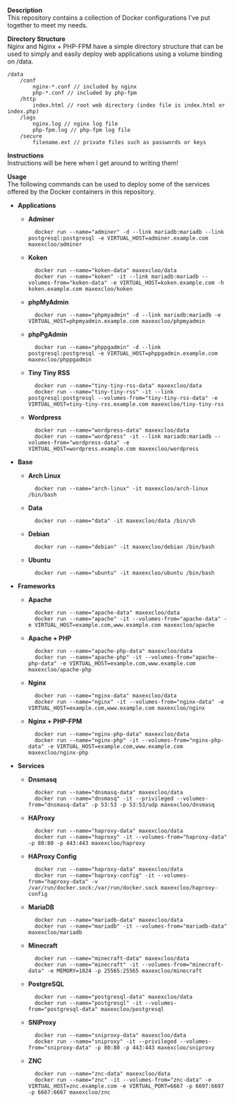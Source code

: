 **Description**  
This repository contains a collection of Docker configurations I've put together to meet my needs.

**Directory Structure**  
Nginx and Nginx + PHP-FPM have a simple directory structure that can be used to simply and easily deploy web applications using a volume binding on /data.

    /data
        /conf
            nginx-*.conf // included by nginx
            php-*.conf // included by php-fpm
        /http
            index.html // root web directory (index file is index.html or index.php)
        /logs
            nginx.log // nginx log file
            php-fpm.log // php-fpm log file
        /secure
            filename.ext // private files such as passwords or keys

**Instructions**  
Instructions will be here when I get around to writing them!

**Usage**  
The following commands can be used to deploy some of the services offered by the Docker containers in this repository.

- **Applications**

  - **Adminer**

          docker run --name="adminer" -d --link mariadb:mariadb --link postgresql:postgresql -e VIRTUAL_HOST=adminer.example.com maxexcloo/adminer

  - **Koken**

          docker run --name="koken-data" maxexcloo/data
          docker run --name="koken" -it --link mariadb:mariadb --volumes-from="koken-data" -e VIRTUAL_HOST=koken.example.com -h koken.example.com maxexcloo/koken

  - **phpMyAdmin**

          docker run --name="phpmyadmin" -d --link mariadb:mariadb -e VIRTUAL_HOST=phpmyadmin.example.com maxexcloo/phpmyadmin

  - **phpPgAdmin**

          docker run --name="phppgadmin" -d --link postgresql:postgresql -e VIRTUAL_HOST=phppgadmin.example.com maxexcloo/phppgadmin

  - **Tiny Tiny RSS**

          docker run --name="tiny-tiny-rss-data" maxexcloo/data
          docker run --name="tiny-tiny-rss" -it --link postgresql:postgresql --volumes-from="tiny-tiny-rss-data" -e VIRTUAL_HOST=tiny-tiny-rss.example.com maxexcloo/tiny-tiny-rss

  - **Wordpress**

          docker run --name="wordpress-data" maxexcloo/data
          docker run --name="wordpress" -it --link mariadb:mariadb --volumes-from="wordpress-data" -e VIRTUAL_HOST=wordpress.example.com maxexcloo/wordpress

- **Base**

  - **Arch Linux**

          docker run --name="arch-linux" -it maxexcloo/arch-linux /bin/bash

  - **Data**

          docker run --name="data" -it maxexcloo/data /bin/sh

  - **Debian**

          docker run --name="debian" -it maxexcloo/debian /bin/bash

  - **Ubuntu**

          docker run --name="ubuntu" -it maxexcloo/ubuntu /bin/bash

- **Frameworks**

  - **Apache**

          docker run --name="apache-data" maxexcloo/data
          docker run --name="apache" -it --volumes-from="apache-data" -e VIRTUAL_HOST=example.com,www.example.com maxexcloo/apache

  - **Apache + PHP**

          docker run --name="apache-php-data" maxexcloo/data
          docker run --name="apache-php" -it --volumes-from="apache-php-data" -e VIRTUAL_HOST=example.com,www.example.com maxexcloo/apache-php

  - **Nginx**

          docker run --name="nginx-data" maxexcloo/data
          docker run --name="nginx" -it --volumes-from="nginx-data" -e VIRTUAL_HOST=example.com,www.example.com maxexcloo/nginx

  - **Nginx + PHP-FPM**

          docker run --name="nginx-php-data" maxexcloo/data
          docker run --name="nginx-php" -it --volumes-from="nginx-php-data" -e VIRTUAL_HOST=example.com,www.example.com maxexcloo/nginx-php

- **Services**

  - **Dnsmasq**

          docker run --name="dnsmasq-data" maxexcloo/data
          docker run --name="dnsmasq" -it --privileged --volumes-from="dnsmasq-data" -p 53:53 -p 53:53/udp maxexcloo/dnsmasq

  - **HAProxy**

          docker run --name="haproxy-data" maxexcloo/data
          docker run --name="haproxy" -it --volumes-from="haproxy-data" -p 80:80 -p 443:443 maxexcloo/haproxy

  - **HAProxy Config**

          docker run --name="haproxy-data" maxexcloo/data
          docker run --name="haproxy-config" -it --volumes-from="haproxy-data" -v /var/run/docker.sock:/var/run/docker.sock maxexcloo/haproxy-config

  - **MariaDB**

          docker run --name="mariadb-data" maxexcloo/data
          docker run --name="mariadb" -it --volumes-from="mariadb-data" maxexcloo/mariadb

  - **Minecraft**

          docker run --name="minecraft-data" maxexcloo/data
          docker run --name="minecraft" -it --volumes-from="minecraft-data" -e MEMORY=1024 -p 25565:25565 maxexcloo/minecraft

  - **PostgreSQL**

          docker run --name="postgresql-data" maxexcloo/data
          docker run --name="postgresql" -it --volumes-from="postgresql-data" maxexcloo/postgresql

  - **SNIProxy**

          docker run --name="sniproxy-data" maxexcloo/data
          docker run --name="sniproxy" -it --privileged --volumes-from="sniproxy-data" -p 80:80 -p 443:443 maxexcloo/sniproxy

  - **ZNC**

          docker run --name="znc-data" maxexcloo/data
          docker run --name="znc" -it --volumes-from="znc-data" -e VIRTUAL_HOST=znc.example.com -e VIRTUAL_PORT=6667 -p 6697:6697 -p 6667:6667 maxexcloo/znc

